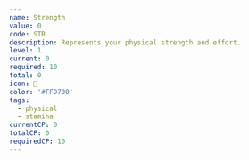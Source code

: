 ```yaml
---
name: Strength
value: 0
code: STR
description: Represents your physical strength and effort.
level: 1
current: 0
required: 10
total: 0
icon: 🏃
color: '#FFD700'
tags:
  - physical
  - stamina
currentCP: 0
totalCP: 0
requiredCP: 10
---
```

